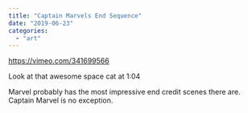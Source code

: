 ```yaml
---
title: "Captain Marvels End Sequence"
date: "2019-06-23"
categories: 
  - "art"
---
```


https://vimeo.com/341699566

Look at that awesome space cat at 1:04

Marvel probably has the most impressive end credit scenes there are. Captain Marvel is no exception.
